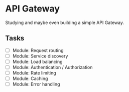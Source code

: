# API Gateway

Studying and maybe even building a simple API Gateway.

## Tasks

- [ ] Module: Request routing
- [ ] Module: Service discovery
- [ ] Module: Load balancing
- [ ] Module: Authentication / Authorization
- [ ] Module: Rate limiting
- [ ] Module: Caching
- [ ] Module: Error handling
